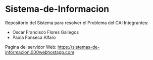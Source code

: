 # Sistema-de-Informacion
Repositorio del Sistema para resolver el Problema del CAI 
Integrantes:
- Oscar Francisco Flores Gallegos
- Paola Fonseca Alfaro

Pagina del servidor Web:
 https://sistemas-de-informacion.000webhostapp.com
